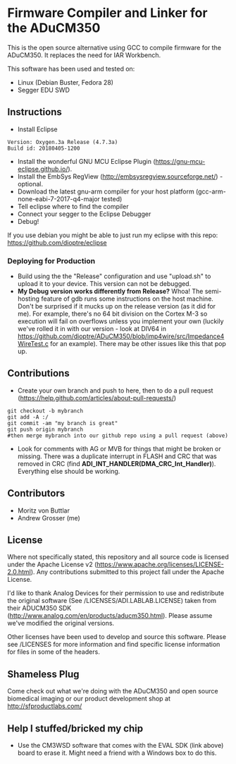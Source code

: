 # Firmware Compiler and Linker for the ADuCM350

This is the open source alternative using GCC to compile firmware for the ADuCM350. It replaces the need for IAR Workbench.

This software has been used and tested on:
* Linux (Debian Buster, Fedora 28)
* Segger EDU SWD

## Instructions

* Install Eclipse
```
Version: Oxygen.3a Release (4.7.3a)
Build id: 20180405-1200
```
* Install the wonderful GNU MCU Eclipse Plugin (https://gnu-mcu-eclipse.github.io/).
* Install the EmbSys RegView (http://embsysregview.sourceforge.net/) - optional.
* Download the latest gnu-arm compiler for your host platform (gcc-arm-none-eabi-7-2017-q4-major tested)
* Tell eclipse where to find the compiler
* Connect your segger to the Eclipse Debugger
* Debug!

If you use debian you might be able to just run my eclipse with this repo:
https://github.com/dioptre/eclipse

### Deploying for Production

* Build using the the "Release" configuration and use "upload.sh" to upload it to your device. This version can not be debugged.
* **My Debug version works differently from Release?** Whoa! The semi-hosting feature of gdb runs some instructions on the host machine. Don't be surprised if it mucks up on the release version (as it did for me). For example, there's no 64 bit division on the Cortex M-3 so execution will fail on overflows unless you implement your own (luckily we've rolled it in with our version - look at DIV64 in https://github.com/dioptre/ADuCM350/blob/imp4wire/src/Impedance4WireTest.c for an example). There may be other issues like this that pop up. 

## Contributions

* Create your own branch and push to here, then to do a pull request (https://help.github.com/articles/about-pull-requests/)
```
git checkout -b mybranch
git add -A :/
git commit -am "my branch is great"
git push origin mybranch
#then merge mybranch into our github repo using a pull request (above)
```
* Look for comments with AG or MVB for things that might be broken or missing. There was a duplicate interrupt in FLASH and CRC that was removed in CRC (find **ADI_INT_HANDLER(DMA_CRC_Int_Handler)**). Everything else should be working.

## Contributors

* Moritz von Buttlar
* Andrew Grosser (me)

## License

Where not specifically stated, this repository and all source code is licensed under the Apache License v2 (https://www.apache.org/licenses/LICENSE-2.0.html). Any contributions submitted to this project fall under the Apache License.

I'd like to thank Analog Devices for their permission to use and redistribute the original software (See /LICENSES/ADI.LABLAB.LICENSE) taken from their ADUCM350 SDK (http://www.analog.com/en/products/aducm350.html). Please assume we've modified the original versions.

Other licenses have been used to develop and source this software. Please see /LICENSES for more information and find specific license information for files in some of the headers. 

## Shameless Plug

Come check out what we're doing with the ADuCM350 and open source biomedical imaging or our product development shop at http://sfproductlabs.com/

## Help I stuffed/bricked my chip
* Use the CM3WSD software that comes with the EVAL SDK (link above) board to erase it. Might need a friend with a Windows box to do this.

